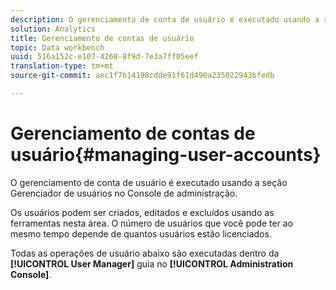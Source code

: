 ```yaml
---
description: O gerenciamento de conta de usuário é executado usando a seção Gerenciador de usuários no Console de administração.
solution: Analytics
title: Gerenciamento de contas de usuário
topic: Data workbench
uuid: 516a152c-e107-4268-8f9d-7e3a7ff05eef
translation-type: tm+mt
source-git-commit: aec1f7b14198cdde91f61d490a235022943bfedb

---
```



# Gerenciamento de contas de usuário{#managing-user-accounts}

O gerenciamento de conta de usuário é executado usando a seção Gerenciador de usuários no Console de administração.

Os usuários podem ser criados, editados e excluídos usando as ferramentas nesta área. O número de usuários que você pode ter ao mesmo tempo depende de quantos usuários estão licenciados.

Todas as operações de usuário abaixo são executadas dentro da **[!UICONTROL User Manager]** guia no **[!UICONTROL Administration Console]**.
